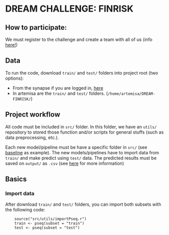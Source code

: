 # DREAM CHALLENGE: FINRISK

## How to participate:

We must register to the challenge and create a team with all of us (info [here!](https://www.synapse.org/#!Synapse:syn27130803/wiki/619282))

## Data
To run the code, download ```train/``` and ```test/``` folders into project root (two options): 

* From the synapse if you are logged in, [here](https://www.synapse.org/#!Synapse:syn38067910)
* In artemisa are the ```train/``` and ```test/``` folders. (```/home/artemisa/DREAM-FINRISK/```)

## Project workflow
All code must be included in ```src/``` folder. In this folder, we have an ```utils/``` repository to stored those function and/or scripts for general stuffs (such as data preprocessing, etc.).

Each new model/pipeline must be have a specific folder in ```src/``` (see [baseline]() as example). The new models/pipelines have to import data from ```train/``` and make predict using ```test/``` data. The predicted results must be saved on ```output/``` as ```.csv``` (see [here](https://www.synapse.org/#!Synapse:syn27130803/wiki/619273) for more information)

## Basics

### Import data
After download ```train/``` and ```test/``` folders, you can import both subsets with the following code:

``` {r}
    source("src/utils/importPseq.r")
    train <- pseq(subset = "train")
    test <- pseq(subset = "test")
```